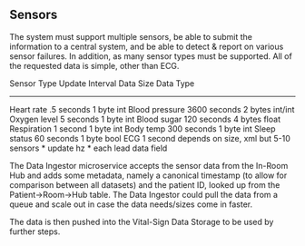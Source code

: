 ## Sensors

The system must support multiple sensors, be able to submit the information to a central system, and be able to detect & report on various sensor failures. In addition, as many sensor types must be supported.
All of the requested data is simple, other than ECG.

Sensor Type     Update Interval     Data Size           Data Type
-----------     ---------------     ---------           ---------
Heart rate      .5 seconds          1 byte              int
Blood pressure  3600 seconds        2 bytes             int/int
Oxygen level    5 seconds           1 byte              int
Blood sugar     120 seconds         4 bytes             float
Respiration     1 second            1 byte              int
Body temp       300 seconds         1 byte              int
Sleep status    60 seconds          1 byte              bool
ECG             1 second            depends on size,    xml
                                    but 5-10 sensors
                                    * update hz * each
                                    lead data field


The Data Ingestor microservice accepts the sensor data from the In-Room Hub and adds some metadata, namely a canonical timestamp (to allow for comparison between all datasets) and the patient ID, looked up from the Patient->Room->Hub table. The Data Ingestor could pull the data from a queue and scale out in case the data needs/sizes come in faster.

The data is then pushed into the Vital-Sign Data Storage to be used by further steps.
